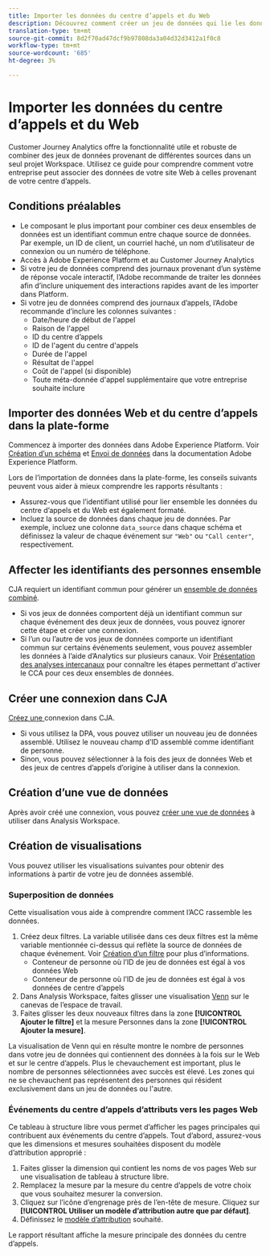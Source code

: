 ```yaml
---
title: Importer les données du centre d’appels et du Web
description: Découvrez comment créer un jeu de données qui lie les données du centre d'appels et du site Web.
translation-type: tm+mt
source-git-commit: 8d2f70ad47dcf9b97808da3a04d32d3412a1f0c8
workflow-type: tm+mt
source-wordcount: '685'
ht-degree: 3%

---
```



# Importer les données du centre d’appels et du Web

Customer Journey Analytics offre la fonctionnalité utile et robuste de combiner des jeux de données provenant de différentes sources dans un seul projet Workspace. Utilisez ce guide pour comprendre comment votre entreprise peut associer des données de votre site Web à celles provenant de votre centre d’appels.

## Conditions préalables

* Le composant le plus important pour combiner ces deux ensembles de données est un identifiant commun entre chaque source de données. Par exemple, un ID de client, un courriel haché, un nom d’utilisateur de connexion ou un numéro de téléphone.
* Accès à Adobe Experience Platform et au Customer Journey Analytics
* Si votre jeu de données comprend des journaux provenant d’un système de réponse vocale interactif, l’Adobe recommande de traiter les données afin d’inclure uniquement des interactions rapides avant de les importer dans Platform.
* Si votre jeu de données comprend des journaux d’appels, l’Adobe recommande d’inclure les colonnes suivantes :
   * Date/heure de début de l&#39;appel
   * Raison de l&#39;appel
   * ID du centre d’appels
   * ID de l&#39;agent du centre d&#39;appels
   * Durée de l&#39;appel
   * Résultat de l&#39;appel
   * Coût de l&#39;appel (si disponible)
   * Toute méta-donnée d&#39;appel supplémentaire que votre entreprise souhaite inclure

## Importer des données Web et du centre d’appels dans la plate-forme

Commencez à importer des données dans Adobe Experience Platform. Voir [Création d’un schéma](https://docs.adobe.com/content/help/fr-FR/experience-platform/xdm/tutorials/create-schema-ui.html) et [Envoi de données](https://docs.adobe.com/content/help/fr-FR/experience-platform/ingestion/home.html) dans la documentation Adobe Experience Platform.

Lors de l’importation de données dans la plate-forme, les conseils suivants peuvent vous aider à mieux comprendre les rapports résultants :

* Assurez-vous que l’identifiant utilisé pour lier ensemble les données du centre d’appels et du Web est également formaté.
* Incluez la source de données dans chaque jeu de données. Par exemple, incluez une colonne `data_source` dans chaque schéma et définissez la valeur de chaque événement sur `"Web"` ou `"Call center"`, respectivement. <!--mapper-->

## Affecter les identifiants des personnes ensemble

CJA requiert un identifiant commun pour générer un [ensemble de données combiné](../connections/combined-dataset.md).

* Si vos jeux de données comportent déjà un identifiant commun sur chaque événement des deux jeux de données, vous pouvez ignorer cette étape et créer une connexion.
* Si l’un ou l’autre de vos jeux de données comporte un identifiant commun sur certains événements seulement, vous pouvez assembler les données à l’aide d’Analytics sur plusieurs canaux. Voir [Présentation des analyses intercanaux](/help/connections/cca/overview.md) pour connaître les étapes permettant d&#39;activer le CCA pour ces deux ensembles de données.

## Créer une connexion dans CJA

[Créez une ](/help/connections/create-connection.md) connexion dans CJA.

* Si vous utilisez la DPA, vous pouvez utiliser un nouveau jeu de données assemblé. Utilisez le nouveau champ d’ID assemblé comme identifiant de personne.
* Sinon, vous pouvez sélectionner à la fois des jeux de données Web et des jeux de centres d’appels d’origine à utiliser dans la connexion.

## Création d’une vue de données

Après avoir créé une connexion, vous pouvez [créer une vue de données](/help/data-views/create-dataview.md) à utiliser dans Analysis Workspace. <!-- page dimension last touch, session persistence -->
<!-- create calls metric using call center reason (requires data views 2.0). any column that triggers once per call -->

## Création de visualisations

Vous pouvez utiliser les visualisations suivantes pour obtenir des informations à partir de votre jeu de données assemblé.

### Superposition de données

Cette visualisation vous aide à comprendre comment l’ACC rassemble les données.

1. Créez deux filtres. La variable utilisée dans ces deux filtres est la même variable mentionnée ci-dessus qui reflète la source de données de chaque événement. Voir [Création d’un filtre](/help/components/filters/create-filters.md) pour plus d’informations.
   * Conteneur de personne où l’ID de jeu de données est égal à vos données Web
   * Conteneur de personne où l’ID de jeu de données est égal à vos données de centre d’appels
2. Dans Analysis Workspace, faites glisser une visualisation [Venn](/help/analysis-workspace/visualizations/venn.md) sur le canevas de l’espace de travail.
3. Faites glisser les deux nouveaux filtres dans la zone **[!UICONTROL Ajouter le filtre]** et la mesure Personnes dans la zone **[!UICONTROL Ajouter la mesure]**.

La visualisation de Venn qui en résulte montre le nombre de personnes dans votre jeu de données qui contiennent des données à la fois sur le Web et sur le centre d’appels. Plus le chevauchement est important, plus le nombre de personnes sélectionnées avec succès est élevé. Les zones qui ne se chevauchent pas représentent des personnes qui résident exclusivement dans un jeu de données ou l&#39;autre.

### Événements du centre d’appels d’attributs vers les pages Web

Ce tableau à structure libre vous permet d’afficher les pages principales qui contribuent aux événements du centre d’appels. Tout d’abord, assurez-vous que les dimensions et mesures souhaitées disposent du modèle d’attribution approprié :

1. Faites glisser la dimension qui contient les noms de vos pages Web sur une visualisation de tableau à structure libre.
1. Remplacez la mesure par la mesure du centre d’appels de votre choix que vous souhaitez mesurer la conversion.
1. Cliquez sur l’icône d’engrenage près de l’en-tête de mesure. Cliquez sur **[!UICONTROL Utiliser un modèle d’attribution autre que par défaut]**.
1. Définissez le [modèle d’attribution](/help/data-views/configure-dataviews.md#Attribution-model) souhaité.

Le rapport résultant affiche la mesure principale des données du centre d’appels. <!-- Complement with donut visualization -->

<!-- ### Flow between web data and call center

call reason as an exit dimension, web page name for previous pages

### Histogram


### Fallout

step 1: all sessions
step 2: purchase step 1
step 3: call

another good one

step 1: all sessions
step 2: -->

<!--  use target (AB testing) to test new versions of these pages so they reduce calls (using an eVar to determine A/B?)
  filter by specific call reason using workspace dropdowns
  visualize flow of pages > call reason 
-->